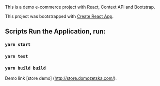 This is a demo e-commerce project with React, Context API and Bootstrap.


This project was bootstrapped with [Create React App](https://github.com/facebook/create-react-app).

## Scripts Run the Application, run:

### `yarn start`
### `yarn test`
### `yarn build build`

Demo link [store demo] (http://store.domozetska.com/).
